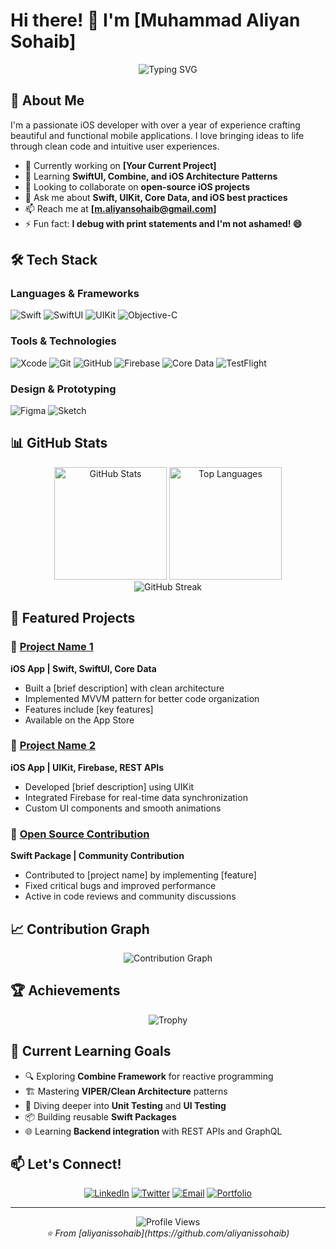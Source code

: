 # Hi there! 👋 I'm [Muhammad Aliyan Sohaib]

<div align="center">
  <img src="https://readme-typing-svg.herokuapp.com?font=Fira+Code&size=22&duration=3000&pause=1000&color=007AFF&center=true&vCenter=true&width=440&lines=iOS+Developer+%F0%9F%93%B1;Swift+Enthusiast+%E2%9A%A1;Building+Amazing+Apps+%F0%9F%9A%80" alt="Typing SVG" />
</div>

## 🍎 About Me

I'm a passionate iOS developer with over a year of experience crafting beautiful and functional mobile applications. I love bringing ideas to life through clean code and intuitive user experiences.

- 🔭 Currently working on **[Your Current Project]**
- 🌱 Learning **SwiftUI, Combine, and iOS Architecture Patterns**
- 👯 Looking to collaborate on **open-source iOS projects**
- 💬 Ask me about **Swift, UIKit, Core Data, and iOS best practices**
- 📫 Reach me at **[m.aliyansohaib@gmail.com]**
- ⚡ Fun fact: **I debug with print statements and I'm not ashamed! 😄**

## 🛠️ Tech Stack

### Languages & Frameworks
![Swift](https://img.shields.io/badge/Swift-FA7343?style=for-the-badge&logo=swift&logoColor=white)
![SwiftUI](https://img.shields.io/badge/SwiftUI-007AFF?style=for-the-badge&logo=swift&logoColor=white)
![UIKit](https://img.shields.io/badge/UIKit-2396F3?style=for-the-badge&logo=uikit&logoColor=white)
![Objective-C](https://img.shields.io/badge/Objective--C-438EFF?style=for-the-badge&logo=apple&logoColor=white)

### Tools & Technologies
![Xcode](https://img.shields.io/badge/Xcode-007ACC?style=for-the-badge&logo=Xcode&logoColor=white)
![Git](https://img.shields.io/badge/Git-F05032?style=for-the-badge&logo=git&logoColor=white)
![GitHub](https://img.shields.io/badge/GitHub-100000?style=for-the-badge&logo=github&logoColor=white)
![Firebase](https://img.shields.io/badge/Firebase-FFCA28?style=for-the-badge&logo=firebase&logoColor=black)
![Core Data](https://img.shields.io/badge/Core_Data-FC3D39?style=for-the-badge&logo=apple&logoColor=white)
![TestFlight](https://img.shields.io/badge/TestFlight-0D96F6?style=for-the-badge&logo=app-store&logoColor=white)

### Design & Prototyping
![Figma](https://img.shields.io/badge/Figma-F24E1E?style=for-the-badge&logo=figma&logoColor=white)
![Sketch](https://img.shields.io/badge/Sketch-F7B500?style=for-the-badge&logo=sketch&logoColor=black)

## 📊 GitHub Stats

<div align="center">
  <img src="https://github-readme-stats.vercel.app/api?username=aliyanissohaib&show_icons=true&theme=radical&hide_border=true&count_private=true" alt="GitHub Stats" height="180"/>
  <img src="https://github-readme-stats.vercel.app/api/top-langs/?username=aliyanissohaib&layout=compact&theme=radical&hide_border=true" alt="Top Languages" height="180"/>
</div>

<div align="center">
  <img src="https://github-readme-streak-stats.herokuapp.com/?user=aliyanissohaib&theme=radical&hide_border=true" alt="GitHub Streak"/>
</div>

## 🚀 Featured Projects

### 📱 [Project Name 1](https://github.com/yourusername/project1)
**iOS App | Swift, SwiftUI, Core Data**
- Built a [brief description] with clean architecture
- Implemented MVVM pattern for better code organization
- Features include [key features]
- Available on the App Store

### 🎯 [Project Name 2](https://github.com/yourusername/project2)
**iOS App | UIKit, Firebase, REST APIs**
- Developed [brief description] using UIKit
- Integrated Firebase for real-time data synchronization
- Custom UI components and smooth animations

### 🔧 [Open Source Contribution](https://github.com/someone/project)
**Swift Package | Community Contribution**
- Contributed to [project name] by implementing [feature]
- Fixed critical bugs and improved performance
- Active in code reviews and community discussions

## 📈 Contribution Graph

<div align="center">
  <img src="https://github-readme-activity-graph.vercel.app/graph?username=aliyanissohaib&theme=redical&hide_border=true&custom_title=Contribution%20Graph" alt="Contribution Graph"/>
</div>

## 🏆 Achievements

<div align="center">
  <img src="https://github-profile-trophy.vercel.app/?username=aliyanissohaib&theme=radical&no-frame=true&no-bg=true&row=1&column=6" alt="Trophy"/>
</div>

## 🎯 Current Learning Goals

- 🔍 Exploring **Combine Framework** for reactive programming
- 🏗️ Mastering **VIPER/Clean Architecture** patterns
- 🧪 Diving deeper into **Unit Testing** and **UI Testing**
- 📦 Building reusable **Swift Packages**
- 🌐 Learning **Backend integration** with REST APIs and GraphQL

## 📫 Let's Connect!

<div align="center">
  
[![LinkedIn](https://img.shields.io/badge/LinkedIn-0077B5?style=for-the-badge&logo=linkedin&logoColor=white)](https://linkedin.com/in/aliyanissohaib)
[![Twitter](https://img.shields.io/badge/Twitter-1DA1F2?style=for-the-badge&logo=twitter&logoColor=white)](https://twitter.com/aliyanissohaib)
[![Email](https://img.shields.io/badge/Email-D14836?style=for-the-badge&logo=gmail&logoColor=white)](mailto:m.aliyansohaib@gmail.com)
[![Portfolio](https://img.shields.io/badge/Portfolio-000000?style=for-the-badge&logo=About.me&logoColor=white)](https://yourportfolio.com)

</div>

---

<div align="center">
  <img src="https://komarev.com/ghpvc/?username=aliyanissohaib&color=blueviolet&style=for-the-badge" alt="Profile Views"/>
</div>

<div align="center">
  <i>⭐️ From [aliyanissohaib](https://github.com/aliyanissohaib)</i>
</div>
